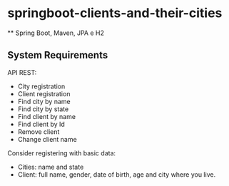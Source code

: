 # springboot-clients-and-their-cities
** Spring Boot, Maven, JPA e H2

## System Requirements

API REST:
* City registration
* Client registration
* Find city by name
* Find city by state
* Find client by name
* Find client by Id
* Remove client
* Change client name

Consider registering with basic data:
* Cities: name and state
* Client: full name, gender, date of birth, age and city where you live.
